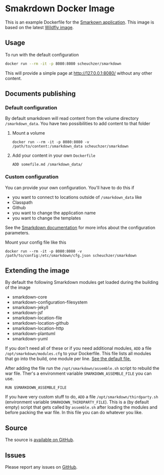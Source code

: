 # Smakrdown Docker Image

This is an example Dockerfile for the [Smarkown application](https://github.com/scheuchzer/smarkdown). This image is based on the latest [Wildfly image](https://github.com/JBoss-Dockerfiles/wildfly).

## Usage

To run with the default configuration

```bash
docker run --rm -it -p 8080:8080 scheuchzer/smarkdown
```

This will provide a simple page at http://127.0.0.1:8080/ without any other content.

## Documents publishing

### Default configuration

By default smarkdown will read content from the volume directory `/smarkdown_data`. You have two possibilities to add content to that folder

1. Mount a volume
	```
	docker run --rm -it -p 8080:8080 -v /path/to/content:/smarkdown_data scheuchzer/smarkdown
	```
2. Add your content in your own `Dockerfile`
	```
	ADD somefile.md /smarkdown_data/
	```

### Custom configuration

You can provide your own configuration. You'll have to do this if

- you want to connect to locations outside of `/smarkdown_data` like
 - Classpath
 - Github
- you want to change the application name
- you want to change the templates

See the [Smarkdown documentation](http://smarkdown.java-adventures.com/smarkdown/configuration.html) for more infos about the configuration parameters.

Mount your config file like this
```
docker run --rm -it -p 8080:8080 -v /path/to/config:/etc/smarkdown/cfg.json scheuchzer/smarkdown
```

## Extending the image

By default the following Smarkdown modules get loaded during the building of the image

- smarkdown-core
- smarkdown-configuration-filesystem
- smarkdown-jekyll
- smarkdown-jsf
- smarkdown-location-file
- smarkdown-location-github
- smarkdown-location-http
- smarkdown-plantuml
- smarkdown-yuml

If you don't need all of these or if you need additional modules, `ADD` a file `/opt/smarkdown/modules.cfg` to your Dockerfile. This file lists all modules that go into the build, one module per line. [See the default file.](https://github.com/scheuchzer/smarkdown-docker/modules.cfg)

After adding the file run the `/opt/smarkdown/assemble.sh` script to rebuild the war file. Ther's a environment variable `SMARKDOWN_ASSEMBLE_FILE` you can use.

```
RUN $SMARKDOWN_ASSEMBLE_FILE 
```

If you have very custom stuff to do, `ADD` a file `/opt/smarkdown/thirdparty.sh` (environment variable `SMARKDOWN_THIRDPARTY_FILE`). This is a (by default empty) script that gets called by `assemble.sh` after loading the modules and before packing the war file. In this file you can do whatever you like. 

## Source

The source is [available on GitHub](https://github.com/scheuchzer/smarkdown-docker).

## Issues

Please report any issues on [GitHub](https://github.com/scheuchzer/smarkdown-docker/issues).